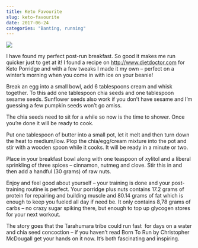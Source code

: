 ```yaml
---
title: Keto Favourite
slug: keto-favourite
date: 2017-06-24
categories: "Banting, running"
---
```


<p><img src="https://res.cloudinary.com/dy6grlu8z/image/upload/v1558841642/skeoou64mvyi2v042qvv.jpg"/></p>
<p>I have found my perfect post-run breakfast. So good it makes me run quicker just to get at it! I found a recipe on <a href="http://www.dietdoctor.com" rel="nofollow">http://www.dietdoctor.com</a> for Keto Porridge and with a few tweaks I made it my own – perfect on a winter’s morning when you come in with ice on your beanie!</p>
<p>Break an egg into a small bowl, add 6 tablespoons cream and whisk together. To this add one tablespoon chia seeds and one tablespoon sesame seeds. Sunflower seeds also work if you don’t have sesame and I’m guessing a few pumpkin seeds won’t go amiss.</p>
<p>The chia seeds need to sit for a while so now is the time to shower. Once you’re done it will be ready to cook.</p>
<p>Put one tablespoon of butter into a small pot, let it melt and then turn down the heat to medium/low. Plop the chia/egg/cream mixture into the pot and stir with a wooden spoon while it cooks. It will be ready in a minute or two.</p>
<p>Place in your breakfast bowl along with one teaspoon of xylitol and a liberal sprinkling of three spices – cinnamon, nutmeg and clove. Stir this in and then add a handful (30 grams) of raw nuts.</p>
<p>Enjoy and feel good about yourself – your training is done and your post-training routine is perfect. Your porridge plus nuts contains 17.2 grams of protein for repairing and building muscle and 80.14 grams of fat which is enough to keep you fueled all day if need be. It only contains 8,78 grams of carbs – no crazy sugar spiking there, but enough to top up glycogen stores for your next workout.</p>
<p>The story goes that the Tarahumara tribe could run fast  for days on a water and chia seed concoction – if you haven’t read Born To Run by Christopher McDougall get your hands on it now. It’s both fascinating and inspiring.</p>
<p> </p>








